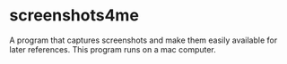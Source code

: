 # screenshots4me
A program that captures screenshots and make them easily available for later references. This program runs on a mac computer.
